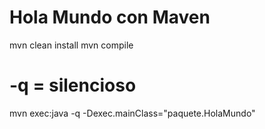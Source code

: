 # Hola Mundo con Maven
mvn clean install
mvn compile

# -q = silencioso
mvn exec:java -q -Dexec.mainClass="paquete.HolaMundo"